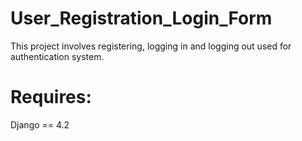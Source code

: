 # User_Registration_Login_Form

This project involves registering, logging in and logging out used for authentication system.

# Requires:

Django == 4.2
